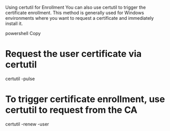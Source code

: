 Using certutil for Enrollment
You can also use certutil to trigger the certificate enrollment. This method is generally used for Windows environments where you want to request a certificate and immediately install it.

powershell
Copy
# Request the user certificate via certutil
certutil -pulse

# To trigger certificate enrollment, use certutil to request from the CA
certutil -renew -user
